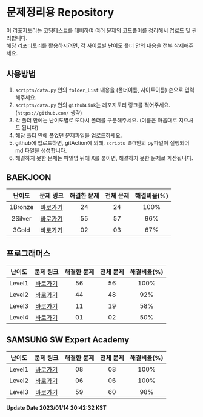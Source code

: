 # 문제정리용 Repository

이 리포지토리는 코딩테스트를 대비하여 여러 문제의 코드풀이를 정리해서 업로드 및 관리합니다.<br>
해당 리포티토리를 활용하시려면, 각 사이트별 난이도 폴더 안의 내용을 전부 삭제해주세요.

## 사용방법

1. `scripts/data.py` 안의 `folder_List` 내용을 (폴더이름, 사이트이름) 순으로 입력해주세요.
2. `scripts/data.py` 안의 `githubLink`는 레포지토리 링크를 적어주세요. (`https://github.com/` 생략)
3. 각 폴더 안에는 난이도별로 또다시 폴더를 구분해주세요. (이름은 마음대로 지으셔도 됩니다)
4. 해당 폴더 안에 풀었던 문제파일을 업로드하세요.
5. github에 업로드하면, gitAction에 의해, `scripts 폴더`안의 py파일이 실행되어 md 파일을 생성합니다.
6. 해결하지 못한 문제는 파일명 뒤에 X를 붙이면, 해결하지 못한 문제로 계산됩니다.


## BAEKJOON


| 난이도 | 문제 링크 | 해결한 문제 | 전체 문제 | 해결비율(%) |
| :--: |:--: |:--: |:--: |:--: |
|1Bronze|[바로가기](https://github.com/westreed/ProgrammersAlgorithm/blob/main/BAEKJOON/1Bronze.md)|24|24|100%|
|2Silver|[바로가기](https://github.com/westreed/ProgrammersAlgorithm/blob/main/BAEKJOON/2Silver.md)|55|57|96%|
|3Gold|[바로가기](https://github.com/westreed/ProgrammersAlgorithm/blob/main/BAEKJOON/3Gold.md)|02|03|67%|

## 프로그래머스


| 난이도 | 문제 링크 | 해결한 문제 | 전체 문제 | 해결비율(%) |
| :--: |:--: |:--: |:--: |:--: |
|Level1|[바로가기](https://github.com/westreed/ProgrammersAlgorithm/blob/main/Programmers/Level1.md)|56|56|100%|
|Level2|[바로가기](https://github.com/westreed/ProgrammersAlgorithm/blob/main/Programmers/Level2.md)|44|48|92%|
|Level3|[바로가기](https://github.com/westreed/ProgrammersAlgorithm/blob/main/Programmers/Level3.md)|11|19|58%|
|Level4|[바로가기](https://github.com/westreed/ProgrammersAlgorithm/blob/main/Programmers/Level4.md)|01|02|50%|

## SAMSUNG SW Expert Academy


| 난이도 | 문제 링크 | 해결한 문제 | 전체 문제 | 해결비율(%) |
| :--: |:--: |:--: |:--: |:--: |
|Level1|[바로가기](https://github.com/westreed/ProgrammersAlgorithm/blob/main/SAMSUNG_SW_Expert_Academy/Level1.md)|08|08|100%|
|Level2|[바로가기](https://github.com/westreed/ProgrammersAlgorithm/blob/main/SAMSUNG_SW_Expert_Academy/Level2.md)|06|06|100%|
|Level3|[바로가기](https://github.com/westreed/ProgrammersAlgorithm/blob/main/SAMSUNG_SW_Expert_Academy/Level3.md)|59|60|98%|


**Update Date 2023/01/14 20:42:32 KST**